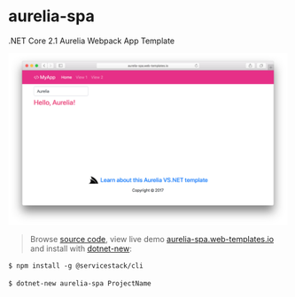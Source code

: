# aurelia-spa

.NET Core 2.1 Aurelia Webpack App Template

[![](https://raw.githubusercontent.com/ServiceStack/Assets/master/csharp-templates/aurelia-spa.png)](http://aurelia-spa.web-templates.io/)

> Browse [source code](https://github.com/NetCoreTemplates/aurelia-spa), view live demo [aurelia-spa.web-templates.io](http://aurelia-spa.web-templates.io) and install with [dotnet-new](http://docs.servicestack.net/dotnet-new):

    $ npm install -g @servicestack/cli

    $ dotnet-new aurelia-spa ProjectName

